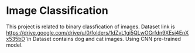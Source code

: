 # Image Classification

This project is related to binary classfication of images.
Dataset link is https://drive.google.com/drive/u/0/folders/1dZvL1gi5QLwOGrfdn9XEsi4EnXx535bD \n
Dataset contains dog and cat images.
Using CNN pre-trained model.
